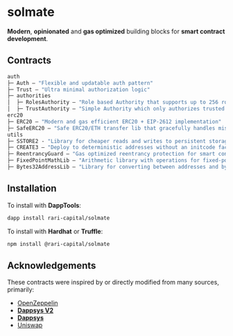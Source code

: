 # solmate

**Modern**, **opinionated** and **gas optimized** building blocks for **smart contract development**.

## Contracts

```ml
auth
├─ Auth — "Flexible and updatable auth pattern"
├─ Trust — "Ultra minimal authorization logic"
├─ authorities
│  ├─ RolesAuthority — "Role based Authority that supports up to 256 roles"
│  ├─ TrustAuthority — "Simple Authority which only authorizes trusted users"
erc20
├─ ERC20 — "Modern and gas efficient ERC20 + EIP-2612 implementation"
├─ SafeERC20 — "Safe ERC20/ETH transfer lib that gracefully handles missing return values."
utils
├─ SSTORE2 - "Library for cheaper reads and writes to persistent storage."
├─ CREATE3 — "Deploy to deterministic addresses without an initcode factor."
├─ ReentrancyGuard — "Gas optimized reentrancy protection for smart contracts"
├─ FixedPointMathLib — "Arithmetic library with operations for fixed-point numbers"
├─ Bytes32AddressLib — "Library for converting between addresses and bytes32 values"
```

## Installation

To install with **DappTools**:

```sh
dapp install rari-capital/solmate
```

To install with **Hardhat** or **Truffle**:

```sh
npm install @rari-capital/solmate
```

## Acknowledgements

These contracts were inspired by or directly modified from many sources, primarily:

- [OpenZeppelin](https://github.com/OpenZeppelin/openzeppelin-contracts)
- **[Dappsys V2](https://github.com/dapp-org/dappsys-v2)**
- **[Dappsys](https://github.com/dapphub/dappsys)**
- [Uniswap](https://github.com/Uniswap/uniswap-lib)
